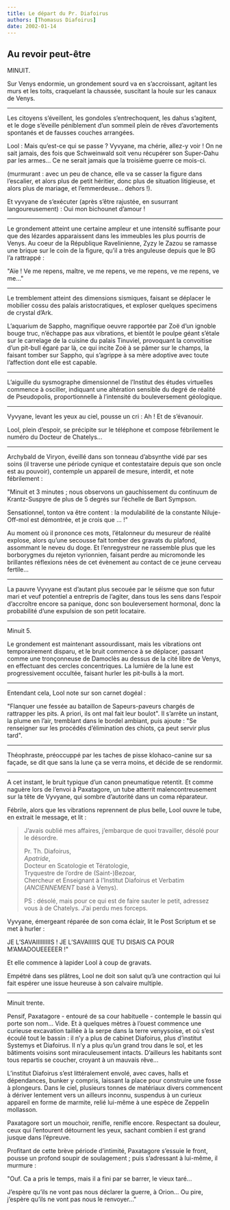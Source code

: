 ```yaml
---
title: Le départ du Pr. Diafoirus
authors: [Thomasus Diafoirus]
date: 2002-01-14
---
```


## Au revoir peut-être

MINUIT.

Sur Venys endormie, un grondement sourd va en s’accroissant, agitant les murs et les toits, craquelant la chaussée, suscitant la houle sur les canaux de Venys.

---

Les citoyens s’éveillent, les gondoles s’entrechoquent, les dahus s’agitent, et le doge s’éveille péniblement d’un sommeil plein de rêves d’avortements spontanés et de fausses couches arrangées.

Lool : Mais qu’est-ce qui se passe ? Vyvyane, ma chérie, allez-y voir ! On ne sait jamais, des fois que Schweinwald soit venu récupérer son Super-Dahu par les armes... Ce ne serait jamais que la troisième guerre ce mois-ci.

(murmurant : avec un peu de chance, elle va se casser la figure dans l’escalier, et alors plus de petit héritier, donc plus de situation litigieuse, et alors plus de mariage, et l’emmerdeuse... dehors !).

Et vyvyane de s’exécuter (après s’être rajustée, en susurrant langoureusement) : Oui mon bichounet d’amour !

---

Le grondement atteint une certaine ampleur et une intensité suffisante pour que des lézardes apparaissent dans les immeubles les plus pourris de Venys. Au coeur de la République Ravelinienne, Zyzy le Zazou se ramasse une brique sur le coin de la figure, qu’il a très anguleuse depuis que le BG l’a rattrappé :

"Aïe ! Ve me repens, maître, ve me repens, ve me repens, ve me repens, ve me..."

---

Le tremblement atteint des dimensions sismiques, faisant se déplacer le mobilier cossu des palais aristocratiques, et exploser quelques specimens de crystal d’Ark.

L’aquarium de Sappho, magnifique oeuvre rapportée par Zoë d’un ignoble bouge truc, n’échappe pas aux vibrations, et bientôt le poulpe géant s’étale sur le carrelage de la cuisine du palais Tinuviel, provoquant la convoitise d’un pit-bull égaré par là, ce qui incite Zoë à se pâmer sur le champs, la faisant tomber sur Sappho, qui s’agrippe à sa mère adoptive avec toute l’affection dont elle est capable.

---

L’aiguille du sysmographe dimensionnel de l’Institut des études virtuelles commence à osciller, indiquant une altération sensible du degré de réalité de Pseudopolis, proportionnelle à l’intensité du bouleversement géologique.

---

Vyvyane, levant les yeux au ciel, pousse un cri : Ah ! Et de s’évanouir.

Lool, plein d’espoir, se précipite sur le téléphone et compose fébrilement le numéro du Docteur de Chatelys...

---

Archybald de Viryon, éveillé dans son tonneau d’absynthe vidé par ses soins (il traverse une période cynique et contestataire depuis que son oncle est au pouvoir), contemple un appareil de mesure, interdit, et note fébrilement :

"Minuit et 3 minutes ; nous observons un gauchissement du continuum de Krantz-Suspyre de plus de 5 degrés sur l’échelle de Bart Sympson.

Sensationnel, tonton va être content : la modulabilité de la constante Niluje-Off-mol est démontrée, et je crois que ... !"

Au moment où il prononce ces mots, l’étalonneur du mesureur de réalité explose, alors qu’une secousse fait tomber des gravats du plafond, assommant le neveu du doge. Et l’enregystreur ne rassemble plus que les borborygmes du rejeton vyrionnien, faisant perdre au micromonde les brillantes réflexions nées de cet évènement au contact de ce jeune cerveau fertile...

---

La pauvre Vyvyane est d’autant plus secouée par le séisme que son futur mari et veuf potentiel a entrepris de l’agiter, dans tous les sens dans l’espoir d’accroître encore sa panique, donc son bouleversement hormonal, donc la probabilité d’une expulsion de son petit locataire.

---

Minuit 5.

Le grondement est maintenant assourdissant, mais les vibrations ont temporairement disparu, et le bruit commence à se déplacer, passant comme une tronçonneuse de Damoclès au dessus de la cité libre de Venys, en effectuant des cercles concentriques. La lumière de la lune est progressivement occultée, faisant hurler les pit-bulls à la mort.

---

Entendant cela, Lool note sur son carnet dogéal :

"Flanquer une fessée au bataillon de Sapeurs-paveurs chargés de rattrapper les pits. A priori, ils ont mal fait leur boulot". Il s’arrête un instant, la plume en l’air, tremblant dans le bordel ambiant, puis ajoute : "Se renseigner sur les procédés d’élimination des chiots, ça peut servir plus tard".

---

Théophraste, préoccuppé par les taches de pisse klohaco-canine sur sa façade, se dit que sans la lune ça se verra moins, et décide de se rendormir.

---

A cet instant, le bruit typique d’un canon pneumatique retentit. Et comme naguère lors de l’envoi à Paxatagore, un tube atterrit malencontreusement sur la tête de Vyvyane, qui sombre d’autorité dans un coma réparateur.

Fébrile, alors que les vibrations reprennent de plus belle, Lool ouvre le tube, en extrait le message, et lit :

> J’avais oublié mes affaires, j’embarque de quoi travailler, désolé pour le désordre.  
>  
> Pr. Th. Diafoirus,  
> *Apatride*,  
> Docteur en Scatologie et Tératologie,  
>Tryquestre de l’ordre de (Saint-)Bezoar,  
> Chercheur et Enseignant à l’Institut Diafoirus et Verbatim (_ANCIENNEMENT_ basé à Venys).  
>  
> PS : désolé, mais pour ce qui est de faire sauter le petit, adressez vous à de Chatelys. J’ai perdu mes forceps.

Vyvyane, émergeant réparée de son coma éclair, lit le Post Scriptum et se met à hurler :

JE L’SAVAIIIIIIIIIS ! JE L’SAVAIIIIIS QUE TU DISAIS CA POUR M’AMADOUEEEEER !"

Et elle commence à lapider Lool à coup de gravats.

Empétré dans ses plâtres, Lool ne doit son salut qu’à une contraction qui lui fait espérer une issue heureuse à son calvaire multiple.

---

Minuit trente.

Pensif, Paxatagore - entouré de sa cour habituelle - contemple le bassin qui porte son nom... Vide. Et à quelques mètres à l’ouest commence une curieuse excavation taillée à la serpe dans la terre venyysoise, et où s’est écoulé tout le bassin : il n’y a plus de cabinet Diafoirus, plus d’institut Systemys et Diafoirus. Il n’y a plus qu’un grand trou dans le sol, et les bâtiments voisins sont miraculeusement intacts. D’ailleurs les habitants sont tous repartis se coucher, croyant à un mauvais rêve...

L’institut Diafoirus s’est littéralement envolé, avec caves, halls et dépendances, bunker y compris, laissant la place pour construire une fosse à plongeurs. Dans le ciel, plusieurs tonnes de matériaux divers commencent à dériver lentement vers un ailleurs inconnu, suspendus à un curieux appareil en forme de marmite, relié lui-même à une espèce de Zeppelin mollasson.

Paxatagore sort un mouchoir, renifle, renifle encore. Respectant sa douleur, ceux qui l’entourent détournent les yeux, sachant combien il est grand jusque dans l’épreuve.

Profitant de cette brève période d’intimité, Paxatagore s’essuie le front, pousse un profond soupir de soulagement ; puis s’adressant à lui-même, il murmure :

"Ouf. Ca a pris le temps, mais il a fini par se barrer, le vieux taré...

J’espère qu’ils ne vont pas nous déclarer la guerre, à Orion... Ou pire, j’espère qu’ils ne vont pas nous le renvoyer..."
